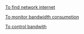 [To find network internet](https://askubuntu.com/questions/396837/detecting-the-name-of-a-network-device-in-bash)

[To monitor bandwidth consumption](https://www.maketecheasier.com/process-using-excessive-bandwidth-linux/)

[To control bandwith](http://manpages.ubuntu.com/manpages/trusty/man8/wondershaper.8.html)
